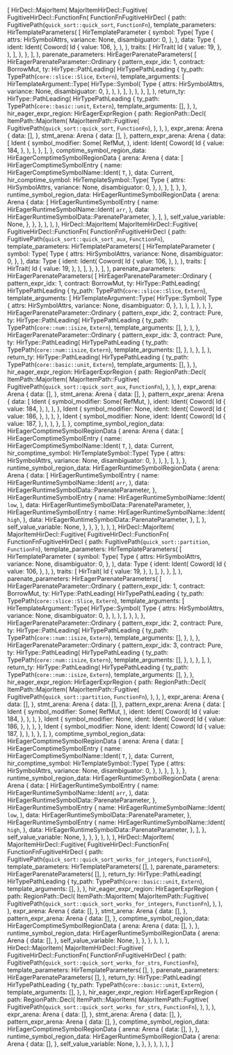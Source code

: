 [
    HirDecl::MajorItem(
        MajorItemHirDecl::Fugitive(
            FugitiveHirDecl::FunctionFn(
                FunctionFnFugitiveHirDecl {
                    path: FugitivePath(`quick_sort::quick_sort`, `FunctionFn`),
                    template_parameters: HirTemplateParameters(
                        [
                            HirTemplateParameter {
                                symbol: Type(
                                    Type {
                                        attrs: HirSymbolAttrs,
                                        variance: None,
                                        disambiguator: 0,
                                    },
                                ),
                                data: Type {
                                    ident: Ident(
                                        Coword(
                                            Id {
                                                value: 106,
                                            },
                                        ),
                                    ),
                                    traits: [
                                        HirTrait(
                                            Id {
                                                value: 19,
                                            },
                                        ),
                                    ],
                                },
                            },
                        ],
                    ),
                    parenate_parameters: HirEagerParenateParameters(
                        [
                            HirEagerParenateParameter::Ordinary {
                                pattern_expr_idx: 1,
                                contract: BorrowMut,
                                ty: HirType::PathLeading(
                                    HirTypePathLeading {
                                        ty_path: TypePath(`core::slice::Slice`, `Extern`),
                                        template_arguments: [
                                            HirTemplateArgument::Type(
                                                HirType::Symbol(
                                                    Type {
                                                        attrs: HirSymbolAttrs,
                                                        variance: None,
                                                        disambiguator: 0,
                                                    },
                                                ),
                                            ),
                                        ],
                                    },
                                ),
                            },
                        ],
                    ),
                    return_ty: HirType::PathLeading(
                        HirTypePathLeading {
                            ty_path: TypePath(`core::basic::unit`, `Extern`),
                            template_arguments: [],
                        },
                    ),
                    hir_eager_expr_region: HirEagerExprRegion {
                        path: RegionPath::Decl(
                            ItemPath::MajorItem(
                                MajorItemPath::Fugitive(
                                    FugitivePath(`quick_sort::quick_sort`, `FunctionFn`),
                                ),
                            ),
                        ),
                        expr_arena: Arena {
                            data: [],
                        },
                        stmt_arena: Arena {
                            data: [],
                        },
                        pattern_expr_arena: Arena {
                            data: [
                                Ident {
                                    symbol_modifier: Some(
                                        RefMut,
                                    ),
                                    ident: Ident(
                                        Coword(
                                            Id {
                                                value: 184,
                                            },
                                        ),
                                    ),
                                },
                            ],
                        },
                        comptime_symbol_region_data: HirEagerComptimeSymbolRegionData {
                            arena: Arena {
                                data: [
                                    HirEagerComptimeSymbolEntry {
                                        name: HirEagerComptimeSymbolName::Ident(
                                            `T`,
                                        ),
                                        data: Current,
                                        hir_comptime_symbol: HirTemplateSymbol::Type(
                                            Type {
                                                attrs: HirSymbolAttrs,
                                                variance: None,
                                                disambiguator: 0,
                                            },
                                        ),
                                    },
                                ],
                            },
                        },
                        runtime_symbol_region_data: HirEagerRuntimeSymbolRegionData {
                            arena: Arena {
                                data: [
                                    HirEagerRuntimeSymbolEntry {
                                        name: HirEagerRuntimeSymbolName::Ident(
                                            `arr`,
                                        ),
                                        data: HirEagerRuntimeSymbolData::ParenateParameter,
                                    },
                                ],
                            },
                            self_value_variable: None,
                        },
                    },
                },
            ),
        ),
    ),
    HirDecl::MajorItem(
        MajorItemHirDecl::Fugitive(
            FugitiveHirDecl::FunctionFn(
                FunctionFnFugitiveHirDecl {
                    path: FugitivePath(`quick_sort::quick_sort_aux`, `FunctionFn`),
                    template_parameters: HirTemplateParameters(
                        [
                            HirTemplateParameter {
                                symbol: Type(
                                    Type {
                                        attrs: HirSymbolAttrs,
                                        variance: None,
                                        disambiguator: 0,
                                    },
                                ),
                                data: Type {
                                    ident: Ident(
                                        Coword(
                                            Id {
                                                value: 106,
                                            },
                                        ),
                                    ),
                                    traits: [
                                        HirTrait(
                                            Id {
                                                value: 19,
                                            },
                                        ),
                                    ],
                                },
                            },
                        ],
                    ),
                    parenate_parameters: HirEagerParenateParameters(
                        [
                            HirEagerParenateParameter::Ordinary {
                                pattern_expr_idx: 1,
                                contract: BorrowMut,
                                ty: HirType::PathLeading(
                                    HirTypePathLeading {
                                        ty_path: TypePath(`core::slice::Slice`, `Extern`),
                                        template_arguments: [
                                            HirTemplateArgument::Type(
                                                HirType::Symbol(
                                                    Type {
                                                        attrs: HirSymbolAttrs,
                                                        variance: None,
                                                        disambiguator: 0,
                                                    },
                                                ),
                                            ),
                                        ],
                                    },
                                ),
                            },
                            HirEagerParenateParameter::Ordinary {
                                pattern_expr_idx: 2,
                                contract: Pure,
                                ty: HirType::PathLeading(
                                    HirTypePathLeading {
                                        ty_path: TypePath(`core::num::isize`, `Extern`),
                                        template_arguments: [],
                                    },
                                ),
                            },
                            HirEagerParenateParameter::Ordinary {
                                pattern_expr_idx: 3,
                                contract: Pure,
                                ty: HirType::PathLeading(
                                    HirTypePathLeading {
                                        ty_path: TypePath(`core::num::isize`, `Extern`),
                                        template_arguments: [],
                                    },
                                ),
                            },
                        ],
                    ),
                    return_ty: HirType::PathLeading(
                        HirTypePathLeading {
                            ty_path: TypePath(`core::basic::unit`, `Extern`),
                            template_arguments: [],
                        },
                    ),
                    hir_eager_expr_region: HirEagerExprRegion {
                        path: RegionPath::Decl(
                            ItemPath::MajorItem(
                                MajorItemPath::Fugitive(
                                    FugitivePath(`quick_sort::quick_sort_aux`, `FunctionFn`),
                                ),
                            ),
                        ),
                        expr_arena: Arena {
                            data: [],
                        },
                        stmt_arena: Arena {
                            data: [],
                        },
                        pattern_expr_arena: Arena {
                            data: [
                                Ident {
                                    symbol_modifier: Some(
                                        RefMut,
                                    ),
                                    ident: Ident(
                                        Coword(
                                            Id {
                                                value: 184,
                                            },
                                        ),
                                    ),
                                },
                                Ident {
                                    symbol_modifier: None,
                                    ident: Ident(
                                        Coword(
                                            Id {
                                                value: 186,
                                            },
                                        ),
                                    ),
                                },
                                Ident {
                                    symbol_modifier: None,
                                    ident: Ident(
                                        Coword(
                                            Id {
                                                value: 187,
                                            },
                                        ),
                                    ),
                                },
                            ],
                        },
                        comptime_symbol_region_data: HirEagerComptimeSymbolRegionData {
                            arena: Arena {
                                data: [
                                    HirEagerComptimeSymbolEntry {
                                        name: HirEagerComptimeSymbolName::Ident(
                                            `T`,
                                        ),
                                        data: Current,
                                        hir_comptime_symbol: HirTemplateSymbol::Type(
                                            Type {
                                                attrs: HirSymbolAttrs,
                                                variance: None,
                                                disambiguator: 0,
                                            },
                                        ),
                                    },
                                ],
                            },
                        },
                        runtime_symbol_region_data: HirEagerRuntimeSymbolRegionData {
                            arena: Arena {
                                data: [
                                    HirEagerRuntimeSymbolEntry {
                                        name: HirEagerRuntimeSymbolName::Ident(
                                            `arr`,
                                        ),
                                        data: HirEagerRuntimeSymbolData::ParenateParameter,
                                    },
                                    HirEagerRuntimeSymbolEntry {
                                        name: HirEagerRuntimeSymbolName::Ident(
                                            `low`,
                                        ),
                                        data: HirEagerRuntimeSymbolData::ParenateParameter,
                                    },
                                    HirEagerRuntimeSymbolEntry {
                                        name: HirEagerRuntimeSymbolName::Ident(
                                            `high`,
                                        ),
                                        data: HirEagerRuntimeSymbolData::ParenateParameter,
                                    },
                                ],
                            },
                            self_value_variable: None,
                        },
                    },
                },
            ),
        ),
    ),
    HirDecl::MajorItem(
        MajorItemHirDecl::Fugitive(
            FugitiveHirDecl::FunctionFn(
                FunctionFnFugitiveHirDecl {
                    path: FugitivePath(`quick_sort::partition`, `FunctionFn`),
                    template_parameters: HirTemplateParameters(
                        [
                            HirTemplateParameter {
                                symbol: Type(
                                    Type {
                                        attrs: HirSymbolAttrs,
                                        variance: None,
                                        disambiguator: 0,
                                    },
                                ),
                                data: Type {
                                    ident: Ident(
                                        Coword(
                                            Id {
                                                value: 106,
                                            },
                                        ),
                                    ),
                                    traits: [
                                        HirTrait(
                                            Id {
                                                value: 19,
                                            },
                                        ),
                                    ],
                                },
                            },
                        ],
                    ),
                    parenate_parameters: HirEagerParenateParameters(
                        [
                            HirEagerParenateParameter::Ordinary {
                                pattern_expr_idx: 1,
                                contract: BorrowMut,
                                ty: HirType::PathLeading(
                                    HirTypePathLeading {
                                        ty_path: TypePath(`core::slice::Slice`, `Extern`),
                                        template_arguments: [
                                            HirTemplateArgument::Type(
                                                HirType::Symbol(
                                                    Type {
                                                        attrs: HirSymbolAttrs,
                                                        variance: None,
                                                        disambiguator: 0,
                                                    },
                                                ),
                                            ),
                                        ],
                                    },
                                ),
                            },
                            HirEagerParenateParameter::Ordinary {
                                pattern_expr_idx: 2,
                                contract: Pure,
                                ty: HirType::PathLeading(
                                    HirTypePathLeading {
                                        ty_path: TypePath(`core::num::isize`, `Extern`),
                                        template_arguments: [],
                                    },
                                ),
                            },
                            HirEagerParenateParameter::Ordinary {
                                pattern_expr_idx: 3,
                                contract: Pure,
                                ty: HirType::PathLeading(
                                    HirTypePathLeading {
                                        ty_path: TypePath(`core::num::isize`, `Extern`),
                                        template_arguments: [],
                                    },
                                ),
                            },
                        ],
                    ),
                    return_ty: HirType::PathLeading(
                        HirTypePathLeading {
                            ty_path: TypePath(`core::num::isize`, `Extern`),
                            template_arguments: [],
                        },
                    ),
                    hir_eager_expr_region: HirEagerExprRegion {
                        path: RegionPath::Decl(
                            ItemPath::MajorItem(
                                MajorItemPath::Fugitive(
                                    FugitivePath(`quick_sort::partition`, `FunctionFn`),
                                ),
                            ),
                        ),
                        expr_arena: Arena {
                            data: [],
                        },
                        stmt_arena: Arena {
                            data: [],
                        },
                        pattern_expr_arena: Arena {
                            data: [
                                Ident {
                                    symbol_modifier: Some(
                                        RefMut,
                                    ),
                                    ident: Ident(
                                        Coword(
                                            Id {
                                                value: 184,
                                            },
                                        ),
                                    ),
                                },
                                Ident {
                                    symbol_modifier: None,
                                    ident: Ident(
                                        Coword(
                                            Id {
                                                value: 186,
                                            },
                                        ),
                                    ),
                                },
                                Ident {
                                    symbol_modifier: None,
                                    ident: Ident(
                                        Coword(
                                            Id {
                                                value: 187,
                                            },
                                        ),
                                    ),
                                },
                            ],
                        },
                        comptime_symbol_region_data: HirEagerComptimeSymbolRegionData {
                            arena: Arena {
                                data: [
                                    HirEagerComptimeSymbolEntry {
                                        name: HirEagerComptimeSymbolName::Ident(
                                            `T`,
                                        ),
                                        data: Current,
                                        hir_comptime_symbol: HirTemplateSymbol::Type(
                                            Type {
                                                attrs: HirSymbolAttrs,
                                                variance: None,
                                                disambiguator: 0,
                                            },
                                        ),
                                    },
                                ],
                            },
                        },
                        runtime_symbol_region_data: HirEagerRuntimeSymbolRegionData {
                            arena: Arena {
                                data: [
                                    HirEagerRuntimeSymbolEntry {
                                        name: HirEagerRuntimeSymbolName::Ident(
                                            `arr`,
                                        ),
                                        data: HirEagerRuntimeSymbolData::ParenateParameter,
                                    },
                                    HirEagerRuntimeSymbolEntry {
                                        name: HirEagerRuntimeSymbolName::Ident(
                                            `low`,
                                        ),
                                        data: HirEagerRuntimeSymbolData::ParenateParameter,
                                    },
                                    HirEagerRuntimeSymbolEntry {
                                        name: HirEagerRuntimeSymbolName::Ident(
                                            `high`,
                                        ),
                                        data: HirEagerRuntimeSymbolData::ParenateParameter,
                                    },
                                ],
                            },
                            self_value_variable: None,
                        },
                    },
                },
            ),
        ),
    ),
    HirDecl::MajorItem(
        MajorItemHirDecl::Fugitive(
            FugitiveHirDecl::FunctionFn(
                FunctionFnFugitiveHirDecl {
                    path: FugitivePath(`quick_sort::quick_sort_works_for_integers`, `FunctionFn`),
                    template_parameters: HirTemplateParameters(
                        [],
                    ),
                    parenate_parameters: HirEagerParenateParameters(
                        [],
                    ),
                    return_ty: HirType::PathLeading(
                        HirTypePathLeading {
                            ty_path: TypePath(`core::basic::unit`, `Extern`),
                            template_arguments: [],
                        },
                    ),
                    hir_eager_expr_region: HirEagerExprRegion {
                        path: RegionPath::Decl(
                            ItemPath::MajorItem(
                                MajorItemPath::Fugitive(
                                    FugitivePath(`quick_sort::quick_sort_works_for_integers`, `FunctionFn`),
                                ),
                            ),
                        ),
                        expr_arena: Arena {
                            data: [],
                        },
                        stmt_arena: Arena {
                            data: [],
                        },
                        pattern_expr_arena: Arena {
                            data: [],
                        },
                        comptime_symbol_region_data: HirEagerComptimeSymbolRegionData {
                            arena: Arena {
                                data: [],
                            },
                        },
                        runtime_symbol_region_data: HirEagerRuntimeSymbolRegionData {
                            arena: Arena {
                                data: [],
                            },
                            self_value_variable: None,
                        },
                    },
                },
            ),
        ),
    ),
    HirDecl::MajorItem(
        MajorItemHirDecl::Fugitive(
            FugitiveHirDecl::FunctionFn(
                FunctionFnFugitiveHirDecl {
                    path: FugitivePath(`quick_sort::quick_sort_works_for_strs`, `FunctionFn`),
                    template_parameters: HirTemplateParameters(
                        [],
                    ),
                    parenate_parameters: HirEagerParenateParameters(
                        [],
                    ),
                    return_ty: HirType::PathLeading(
                        HirTypePathLeading {
                            ty_path: TypePath(`core::basic::unit`, `Extern`),
                            template_arguments: [],
                        },
                    ),
                    hir_eager_expr_region: HirEagerExprRegion {
                        path: RegionPath::Decl(
                            ItemPath::MajorItem(
                                MajorItemPath::Fugitive(
                                    FugitivePath(`quick_sort::quick_sort_works_for_strs`, `FunctionFn`),
                                ),
                            ),
                        ),
                        expr_arena: Arena {
                            data: [],
                        },
                        stmt_arena: Arena {
                            data: [],
                        },
                        pattern_expr_arena: Arena {
                            data: [],
                        },
                        comptime_symbol_region_data: HirEagerComptimeSymbolRegionData {
                            arena: Arena {
                                data: [],
                            },
                        },
                        runtime_symbol_region_data: HirEagerRuntimeSymbolRegionData {
                            arena: Arena {
                                data: [],
                            },
                            self_value_variable: None,
                        },
                    },
                },
            ),
        ),
    ),
]